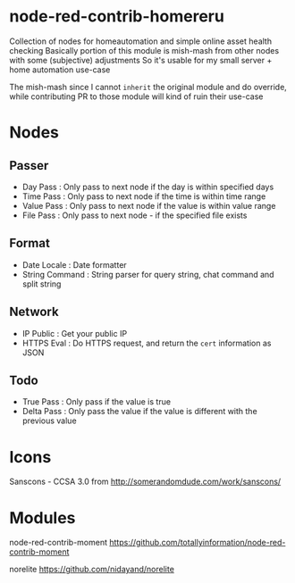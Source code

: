 # node-red-contrib-homereru

Collection of nodes for homeautomation and simple online asset health checking
Basically portion of this module is mish-mash from other nodes with some (subjective) adjustments
So it's usable for my small server + home automation use-case

The mish-mash since I cannot `inherit` the original module and do override, while
contributing PR to those module will kind of ruin their use-case

# Nodes

## Passer
- Day Pass : Only pass to next node if the day is within specified days
- Time Pass : Only pass to next node if the time is within time range
- Value Pass : Only pass to next node if the value is within value range
- File Pass : Only pass to next node - if the specified file exists

## Format
- Date Locale : Date formatter
- String Command : String parser for query string, chat command and split string

## Network
- IP Public : Get your public IP
- HTTPS Eval : Do HTTPS request, and return the `cert` information as JSON

## Todo
- True Pass : Only pass if the value is true
- Delta Pass : Only pass the value if the value is different with the previous value


# Icons
Sanscons - CCSA 3.0 from http://somerandomdude.com/work/sanscons/

# Modules
node-red-contrib-moment
https://github.com/totallyinformation/node-red-contrib-moment

norelite
https://github.com/nidayand/norelite
